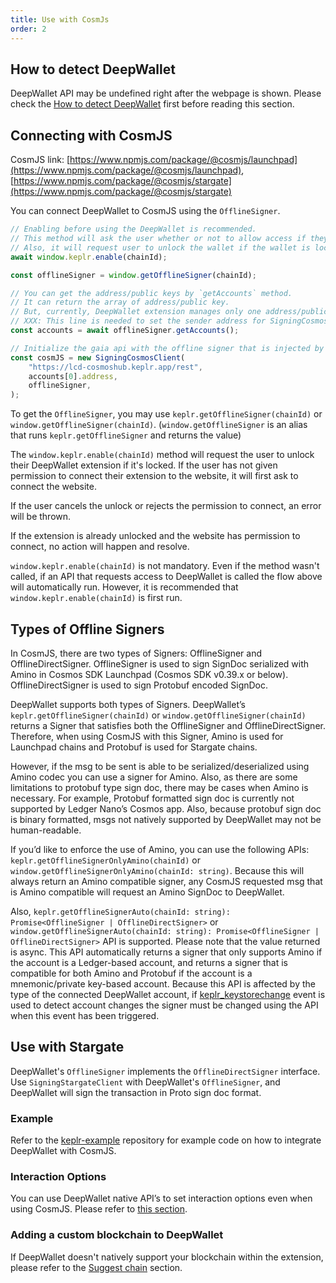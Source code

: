 ```yaml
---
title: Use with CosmJs
order: 2
---
```


## How to detect DeepWallet
DeepWallet API may be undefined right after the webpage is shown.
Please check the [How to detect DeepWallet](./README.md#how-to-detect-keplr) first before reading this section.

## Connecting with CosmJS

CosmJS link: [https://www.npmjs.com/package/@cosmjs/launchpad](https://www.npmjs.com/package/@cosmjs/launchpad), [https://www.npmjs.com/package/@cosmjs/stargate](https://www.npmjs.com/package/@cosmjs/stargate)

You can connect DeepWallet to CosmJS using the `OfflineSigner`.

```javascript
// Enabling before using the DeepWallet is recommended.
// This method will ask the user whether or not to allow access if they haven't visited this website.
// Also, it will request user to unlock the wallet if the wallet is locked.
await window.keplr.enable(chainId);

const offlineSigner = window.getOfflineSigner(chainId);

// You can get the address/public keys by `getAccounts` method.
// It can return the array of address/public key.
// But, currently, DeepWallet extension manages only one address/public key pair.
// XXX: This line is needed to set the sender address for SigningCosmosClient.
const accounts = await offlineSigner.getAccounts();

// Initialize the gaia api with the offline signer that is injected by DeepWallet extension.
const cosmJS = new SigningCosmosClient(
    "https://lcd-cosmoshub.keplr.app/rest",
    accounts[0].address,
    offlineSigner,
);
```

To get the `OfflineSigner`, you may use `keplr.getOfflineSigner(chainId)` or `window.getOfflineSigner(chainId)`. (`window.getOfflineSigner` is an alias that runs `keplr.getOfflineSigner` and returns the value)

The `window.keplr.enable(chainId)` method will request the user to unlock their DeepWallet extension if it's locked. If the user has not given permission to connect their extension to the website, it will first ask to connect the website.

If the user cancels the unlock or rejects the permission to connect, an error will be thrown.

If the extension is already unlocked and the website has permission to connect, no action will happen and resolve.

`window.keplr.enable(chainId)` is not mandatory. Even if the method wasn't called, if an API that requests access to DeepWallet is called the flow above will automatically run. However, it is recommended that `window.keplr.enable(chainId)` is first run.

## Types of Offline Signers

In CosmJS, there are two types of Signers: OfflineSigner and OfflineDirectSigner. OfflineSigner is used to sign SignDoc serialized with Amino in Cosmos SDK Launchpad (Cosmos SDK v0.39.x or below). OfflineDirectSigner is used to sign Protobuf encoded SignDoc.

DeepWallet supports both types of Signers. DeepWallet’s `keplr.getOfflineSigner(chainId)` or `window.getOfflineSigner(chainId)` returns a Signer that satisfies both the OfflineSigner and OfflineDirectSigner. Therefore, when using CosmJS with this Signer, Amino is used for Launchpad chains and Protobuf is used for Stargate chains.

However, if the msg to be sent is able to be serialized/deserialized using Amino codec you can use a signer for Amino. Also, as there are some limitations to protobuf type sign doc, there may be cases when Amino is necessary. For example, Protobuf formatted sign doc is currently not supported by Ledger Nano’s Cosmos app. Also, because protobuf sign doc is binary formatted, msgs not natively supported by DeepWallet may not be human-readable.

If you’d like to enforce the use of Amino, you can use the following APIs: `keplr.getOfflineSignerOnlyAmino(chainId)` or `window.getOfflineSignerOnlyAmino(chainId: string)`. Because this will always return an Amino compatible signer, any CosmJS requested msg that is Amino compatible will request an Amino SignDoc to DeepWallet.

Also, `keplr.getOfflineSignerAuto(chainId: string): Promise<OfflineSigner | OfflineDirectSigner>` or `window.getOfflineSignerAuto(chainId: string): Promise<OfflineSigner | OfflineDirectSigner>` API is supported. Please note that the value returned is async. This API automatically returns a signer that only supports Amino if the account is a Ledger-based account, and returns a signer that is compatible for both Amino and Protobuf if the account is a mnemonic/private key-based account. Because this API is affected by the type of the connected DeepWallet account, if [keplr_keystorechange](./README.md#change-key-store-event) event is used to detect account changes the signer must be changed using the API when this event has been triggered.

## Use with Stargate

DeepWallet's `OfflineSigner` implements the `OfflineDirectSigner` interface. Use `SigningStargateClient` with DeepWallet's `OfflineSigner`, and DeepWallet will sign the transaction in Proto sign doc format.

### Example
Refer to the [keplr-example](https://github.com/chainapsis/keplr-example/blob/master/src/main.js) repository for example code on how to integrate DeepWallet with CosmJS.

### Interaction Options
You can use DeepWallet native API’s to set interaction options even when using CosmJS. Please refer to [this section](./#interaction-options).

### Adding a custom blockchain to DeepWallet
If DeepWallet doesn't natively support your blockchain within the extension, please refer to the [Suggest chain](./suggest-chain.md#suggest-chain) section.
